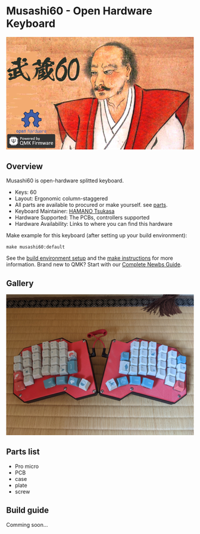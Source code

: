 # Musashi60 - Open Hardware Keyboard

![musashi60-logo](image/musashi60-logo.png)

## Overview

Musashi60 is open-hardware splitted keyboard.

* Keys: 60
* Layout: Ergonomic column-staggered
* All parts are available to procured or make yourself. see [parts](#parts-list).
* Keyboard Maintainer: [HAMANO Tsukasa](https://github.com/hamano)
* Hardware Supported: The PCBs, controllers supported
* Hardware Availability: Links to where you can find this hardware

Make example for this keyboard (after setting up your build environment):

    make musashi60:default

See the [build environment setup](https://docs.qmk.fm/#/getting_started_build_tools) and the [make instructions](https://docs.qmk.fm/#/getting_started_make_guide) for more information. Brand new to QMK? Start with our [Complete Newbs Guide](https://docs.qmk.fm/#/newbs).

## Gallery

![gallery1](image/gallery1.jpg)

## Parts list

- Pro micro
- PCB
- case
- plate
- screw

## Build guide

Comming soon...
